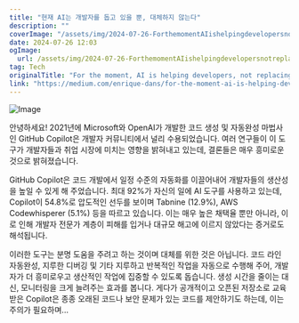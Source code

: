 ```yaml
---
title: "현재 AI는 개발자를 돕고 있을 뿐, 대체하지 않는다"
description: ""
coverImage: "/assets/img/2024-07-26-ForthemomentAIishelpingdevelopersnotreplacingthem_0.png"
date: 2024-07-26 12:03
ogImage: 
  url: /assets/img/2024-07-26-ForthemomentAIishelpingdevelopersnotreplacingthem_0.png
tag: Tech
originalTitle: "For the moment, AI is helping developers, not replacing them"
link: "https://medium.com/enrique-dans/for-the-moment-ai-is-helping-developers-not-replacing-them-c5c41ec2d1f3"
---
```



![Image](/assets/img/2024-07-26-ForthemomentAIishelpingdevelopersnotreplacingthem_0.png)

안녕하세요! 2021년에 Microsoft와 OpenAI가 개발한 코드 생성 및 자동완성 마법사인 GitHub Copilot은 개발자 커뮤니티에서 널리 수용되었습니다. 여러 연구들이 이 도구가 개발자들과 취업 시장에 미치는 영향을 밝혀내고 있는데, 결론들은 매우 흥미로운 것으로 밝혀졌습니다.

GitHub Copilot은 코드 개발에서 일정 수준의 자동화를 이끌어내어 개발자들의 생산성을 높일 수 있게 해 주었습니다. 최대 92%가 자신의 일에 AI 도구를 사용하고 있는데, Copilot이 54.8%로 압도적인 선두를 보이며 Tabnine (12.9%), AWS Codewhisperer (5.1%) 등을 따르고 있습니다. 이는 매우 높은 채택율 뿐만 아니라, 이로 인해 개발자 전문가 계층이 피해를 입거나 대규모 해고에 이르지 않았다는 증거로도 해석됩니다.

이러한 도구는 분명 도움을 주려고 하는 것이며 대체를 위한 것은 아닙니다. 코드 라인 자동완성, 지루한 디버깅 및 기타 지루하고 반복적인 작업을 자동으로 수행해 주어, 개발자가 더 흥미로우고 생산적인 작업에 집중할 수 있도록 돕습니다. 생성 시간을 줄이는 대신, 모니터링을 크게 늘려주는 효과를 봅니다. 게다가 공개적이고 오픈된 저장소로 교육받은 Copilot은 종종 오래된 코드나 보안 문제가 있는 코드를 제안하기도 하는데, 이는 주의가 필요하며...